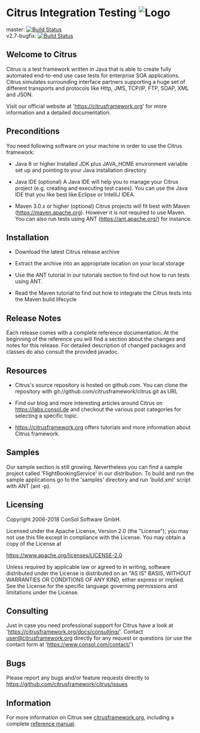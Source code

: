 Citrus Integration Testing ![Logo][1]
==============

master: [![Build Status](https://travis-ci.com/citrusframework/citrus.svg?branch=master)](https://travis-ci.com/citrusframework/citrus) [![<Sonarcloud quality gate>](https://sonarcloud.io/api/project_badges/measure?project=citrus&metric=alert_status)](https://sonarcloud.io/dashboard?id=citrus)     
v2.7-bugfix: [![Build Status](https://travis-ci.com/citrusframework/citrus.svg?branch=v2.7-bugfix)](https://travis-ci.com/citrusframework/citrus)

Welcome to Citrus
---------

Citrus is a test framework written in Java that is able to create
fully automated end-to-end use case tests for enterprise SOA
applications. Citrus simulates surrounding interface partners
supporting a huge set of different transports and protocols like
Http, JMS, TCP/IP, FTP, SOAP, XML and JSON.

Visit our official website at 'https://citrusframework.org'
for more information and a detailed documentation.

Preconditions
---------

You need following software on your machine in order to use the
Citrus framework:

* Java 8 or higher
Installed JDK plus JAVA_HOME environment variable set
up and pointing to your Java installation directory

* Java IDE (optional)
A Java IDE will help you to manage your Citrus project (e.g. creating
and executing test cases). You can use the Java IDE that you like best
like Eclipse or IntelliJ IDEA.

* Maven 3.0.x or higher (optional)
Citrus projects will fit best with Maven (https://maven.apache.org).
However it is not required to use Maven. You can also run tests using
ANT (https://ant.apache.org/) for instance.
   
Installation
---------

* Download the latest Citrus release archive

* Extract the archive into an appropriate location on your local storage

* Use the ANT tutorial in our tutorials section to find out how to run
tests using ANT.

* Read the Maven tutorial to find out how to integrate the Citrus tests
into the Maven build lifecycle

Release Notes
---------

Each release comes with a complete reference documentation. At the beginning of
the reference you will find a section about the changes and notes for this release. For detailed 
description of changed packages and classes do also consult the provided javadoc.

Resources
---------

* Citrus's source repository is hosted on github.com. You can clone the
repository with git://github.com/citrusframework/citrus.git as URL

* Find our blog and more interesting articles around Citrus on
https://labs.consol.de and checkout the various post categories for
selecting a specific topic.

* https://citrusframework.org offers tutorials and more information about
Citrus framework.

Samples
---------

Our sample section is still growing. Nevertheless you can find a sample
project called 'FlightBookingService' in our distribution. To build and
run the sample applications go to the 'samples' directory and run 'build.xml'
script with ANT (ant -p).

Licensing
---------
  
Copyright 2006-2018 ConSol Software GmbH.

Licensed under the Apache License, Version 2.0 (the "License");
you may not use this file except in compliance with the License.
You may obtain a copy of the License at

  https://www.apache.org/licenses/LICENSE-2.0

Unless required by applicable law or agreed to in writing, software
distributed under the License is distributed on an "AS IS" BASIS,
WITHOUT WARRANTIES OR CONDITIONS OF ANY KIND, either express or implied.
See the License for the specific language governing permissions and
limitations under the License.
  
Consulting
---------

Just in case you need professional support for Citrus have a look at
'https://citrusframework.org/docs/consulting/'.
Contact user@citrusframework.org directly for any request or questions
(or use the contact form at 'https://www.consol.com/contact/')

Bugs
---------

Please report any bugs and/or feature requests directly to https://github.com/citrusframework/citrus/issues

Information
---------

For more information on Citrus see [citrusframework.org][2], including
a complete [reference manual][3].

 [1]: https://citrusframework.org/img/brand-logo.png "Citrus"
 [2]: https://citrusframework.org
 [3]: https://citrusframework.org/citrus/reference/html/index.html
